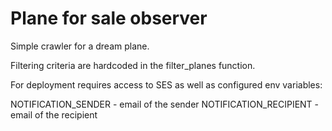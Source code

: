 # Plane for sale observer

Simple crawler for a dream plane. 

Filtering criteria are hardcoded in the filter_planes function.

For deployment requires access to SES as well as configured env variables:

NOTIFICATION_SENDER - email of the sender
NOTIFICATION_RECIPIENT - email of the recipient
